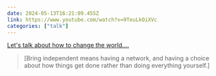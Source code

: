 ```yaml
---
date: 2024-05-13T16:21:09.455Z
link: https://www.youtube.com/watch?v=9TeuLkOiXVc
categories: ["talk"]
---
```

[Let's talk about how to change the world....](https://www.youtube.com/watch?v=9TeuLkOiXVc)

> [Bring independent means having a network, and having a choice about how things get done rather than doing everything yourself.]
